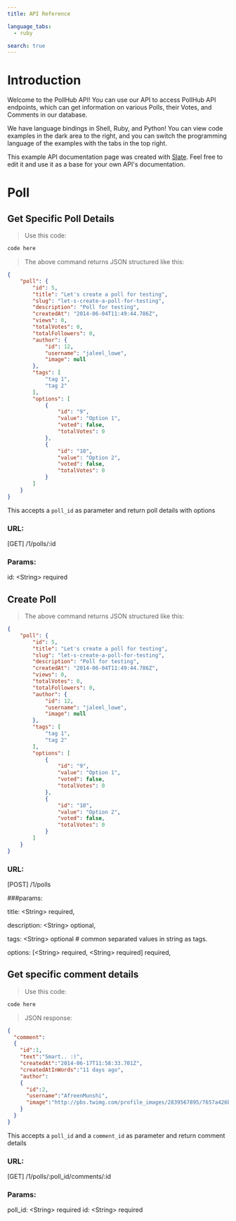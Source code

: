 ```yaml
---
title: API Reference

language_tabs:
  - ruby

search: true
---
```


# Introduction

Welcome to the PollHub API! You can use our API to access PollHub API endpoints, which can get information on various Polls, their Votes, and Comments in our database.

We have language bindings in Shell, Ruby, and Python! You can view code examples in the dark area to the right, and you can switch the programming language of the examples with the tabs in the top right.

This example API documentation page was created with [Slate](http://github.com/tripit/slate). Feel free to edit it and use it as a base for your own API's documentation.

# Poll

## Get Specific Poll Details

> Use this code:

```ruby
code here
```

> The above command returns JSON structured like this:

```json
{
    "poll": {
        "id": 5,
        "title": "Let's create a poll for testing",
        "slug": "let-s-create-a-poll-for-testing",
        "description": "Poll for testing",
        "createdAt": "2014-06-04T11:49:44.786Z",
        "views": 0,
        "totalVotes": 0,
        "totalFollowers": 0,
        "author": {
            "id": 12,
            "username": "jaleel_lowe",
            "image": null
        },
        "tags": [
            "tag 1",
            "tag 2"
        ],
        "options": [
            {
                "id": "9",
                "value": "Option 1",
                "voted": false,
                "totalVotes": 0
            },
            {
                "id": "10",
                "value": "Option 2",
                "voted": false,
                "totalVotes": 0
            }
        ]
    }
}
```

This accepts a `poll_id` as parameter and return poll details with options

### URL:

[GET]  /1/polls/:id

### Params:

id: &lt;String&gt; required



## Create Poll

> The above command returns JSON structured like this:

```json
{
    "poll": {
        "id": 5,
        "title": "Let's create a poll for testing",
        "slug": "let-s-create-a-poll-for-testing",
        "description": "Poll for testing",
        "createdAt": "2014-06-04T11:49:44.786Z",
        "views": 0,
        "totalVotes": 0,
        "totalFollowers": 0,
        "author": {
            "id": 12,
            "username": "jaleel_lowe",
            "image": null
        },
        "tags": [
            "tag 1",
            "tag 2"
        ],
        "options": [
            {
                "id": "9",
                "value": "Option 1",
                "voted": false,
                "totalVotes": 0
            },
            {
                "id": "10",
                "value": "Option 2",
                "voted": false,
                "totalVotes": 0
            }
        ]
    }
}
```

### URL:

[POST]  /1/polls

###params:

title: &lt;String&gt; required,

description: &lt;String&gt; optional,

tags: &lt;String&gt; optional # common separated values in string as tags.

options: [&lt;String&gt; required, &lt;String&gt; required] required,


## Get specific comment details

> Use this code:

```ruby
code here
```

> JSON response:

```json
{
  "comment":
  {
    "id":1,
    "text":"Smart.. :)",
    "createdAt":"2014-06-17T11:58:33.701Z",
    "createdAtInWords":"11 days ago",
    "author":
    {
      "id":2,
      "username":"AfreenMunshi",
      "image":"http://pbs.twimg.com/profile_images/2839567895/7657a426b288e2008f4e6d1ac322f718_normal.jpeg"
    }
  }
}
```

This accepts a `poll_id` and a `comment_id` as parameter and return comment details

### URL:

[GET]  /1/polls/:poll_id/comments/:id

### Params:

poll_id: &lt;String&gt; required
id: &lt;String&gt; required

